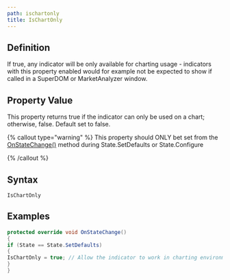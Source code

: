 ```yaml
---
path: ischartonly
title: IsChartOnly
---
```


## Definition

If true, any indicator will be only available for charting usage - indicators with this property enabled would for example not be expected to show if called in a SuperDOM or MarketAnalyzer window.

## Property Value

This property returns true if the indicator can only be used on a chart; otherwise, false. Default set to false.

{% callout type="warning" %}
This property should ONLY bet set from the [OnStateChange()](onstatechange.md) method during State.SetDefaults or State.Configure

{% /callout %}

## Syntax

`IsChartOnly`

## Examples

```csharp
protected override void OnStateChange()
{
if (State == State.SetDefaults)
{
IsChartOnly = true; // Allow the indicator to work in charting environment only
}
}
```
